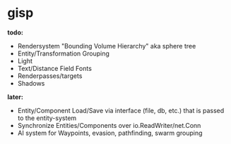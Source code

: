 # gisp

__todo:__
* Rendersystem "Bounding Volume Hierarchy" aka sphere tree
* Entity/Transformation Grouping
* Light
* Text/Distance Field Fonts
* Renderpasses/targets
* Shadows

__later:__
* Entity/Component Load/Save via interface (file, db, etc.) that is passed to the entity-system
* Synchronize Entities/Components over io.ReadWriter/net.Conn
* AI system for Waypoints, evasion, pathfinding, swarm grouping

